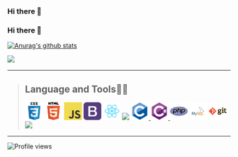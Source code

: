 ### Hi there 👋

<!--
**LuizFelipeGatto/LuizFelipeGatto** is a ✨ _special_ ✨ repository because its `README.md` (this file) appears on your GitHub profile.

Here are some ideas to get you started:

- 🔭 I’m currently working on ...
- 🌱 I’m currently learning ...
- 👯 I’m looking to collaborate on ...
- 🤔 I’m looking for help with ...
- 💬 Ask me about ...
- 📫 How to reach me: ...
- 😄 Pronouns: ...
- ⚡ Fun fact: ...
-->

### Hi there 👋
[![Anurag's github stats](https://github-readme-stats.vercel.app/api?username=LuizFelipeGatto&theme=dracula&count_private=true&show_icons=true&include_all_commits=true)](https://github.com/anuraghazra/github-readme-stats)
<br />

<!-- [![Top Langs](https://github-readme-stats.vercel.app/api/top-langs/?username=LuizFelipeGatto&theme=dracula&layout=compact)](https://github.com/anuraghazra/github-readme-stats) -->
<img height="180em" src="https://github-readme-stats.vercel.app/api/top-langs/?username=LuizFelipeGatto&layout=compact&langs_count=10&theme=dracula"/>
<hr />

 > ## Language and Tools🚀🚀
 > <code><img height="40" src="https://raw.githubusercontent.com/github/explore/80688e429a7d4ef2fca1e82350fe8e3517d3494d/topics/css/css.png"></code>
<code><img height="40" src="https://raw.githubusercontent.com/github/explore/80688e429a7d4ef2fca1e82350fe8e3517d3494d/topics/html/html.png"></code>
<code><img height="40" src="https://raw.githubusercontent.com/github/explore/80688e429a7d4ef2fca1e82350fe8e3517d3494d/topics/javascript/javascript.png"></code>
<code><img height="40" src="https://raw.githubusercontent.com/github/explore/80688e429a7d4ef2fca1e82350fe8e3517d3494d/topics/bootstrap/bootstrap.png"></code>
<code><img height="40" src="https://raw.githubusercontent.com/github/explore/80688e429a7d4ef2fca1e82350fe8e3517d3494d/topics/react/react.png"></code>
<code><img height="37" src="https://www.vectorlogo.zone/logos/figma/figma-icon.svg"></code>
 > <a href="https://www.w3schools.com/cs/" target="_blank"> <img src="https://raw.githubusercontent.com/devicons/devicon/master/icons/c/c-original.svg" alt="csharp" width="40" height="40"/> </a>
<a href="https://www.w3schools.com/cs/" target="_blank"> <img src="https://raw.githubusercontent.com/devicons/devicon/master/icons/csharp/csharp-original.svg" alt="csharp" width="40" height="40"/> </a>
<code><img height="40" src="https://raw.githubusercontent.com/github/explore/80688e429a7d4ef2fca1e82350fe8e3517d3494d/topics/php/php.png"></code>
<code><img height="40" src="https://raw.githubusercontent.com/github/explore/80688e429a7d4ef2fca1e82350fe8e3517d3494d/topics/mysql/mysql.png"></code>
<code><img height="40" src="https://raw.githubusercontent.com/github/explore/80688e429a7d4ef2fca1e82350fe8e3517d3494d/topics/git/git.png"></code>
<code><img height="40" src="https://dada.cs.washington.edu/images/gitlab-icon-rgb.png"></code>
<hr />

![Profile views](https://gpvc.arturio.dev/LuizFelipeGatto) 
